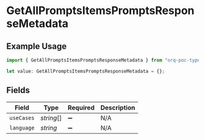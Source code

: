# GetAllPromptsItemsPromptsResponseMetadata

## Example Usage

```typescript
import { GetAllPromptsItemsPromptsResponseMetadata } from "orq-poc-typescript-multi-env-version/models/operations";

let value: GetAllPromptsItemsPromptsResponseMetadata = {};
```

## Fields

| Field              | Type               | Required           | Description        |
| ------------------ | ------------------ | ------------------ | ------------------ |
| `useCases`         | *string*[]         | :heavy_minus_sign: | N/A                |
| `language`         | *string*           | :heavy_minus_sign: | N/A                |
